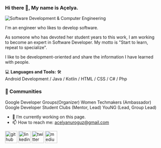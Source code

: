 ### Hi there 👋, My name is Açelya.
![Software Development & Computer Engineering](https://arturssmirnovs.github.io/github-profile-readme-generator/images/banner.png)

I'm an engineer who likes to develop software. 

As someone who has devoted her student years to this work, I am working to become an expert in Software Developer. My motto is "Start to learn, repeat to specialize".

I like to be development-oriented and share the information I have learned with people. 

💻 **Languages and Tools:** 🛠️<br>
Android Development / Java / Kotlin / HTML / CSS / C# / Php

### 🚀 Communities
Google Developer Groups(Organizer)
Women Techmakers (Ambassador)
Google Developer Student Clubs (Mentor, Lead)
YouNG (Lead, Group Lead)

- 🔭 I’m currently working on this page. 
- 📫 How to reach me: acelyanuroguz@gmail.com 


[<img src='https://cdn.jsdelivr.net/npm/simple-icons@3.0.1/icons/github.svg' alt='github' height='40'>](https://github.com/acelyanoguz)  [<img src='https://cdn.jsdelivr.net/npm/simple-icons@3.0.1/icons/linkedin.svg' alt='linkedin' height='40'>](https://www.linkedin.com/in/acelyanuroguz/)  [<img src='https://cdn.jsdelivr.net/npm/simple-icons@3.0.1/icons/twitter.svg' alt='twitter' height='40'>](https://twitter.com/acelyanoguz)  [<img src='https://cdn.jsdelivr.net/npm/simple-icons@3.0.1/icons/medium.svg' alt='medium' height='40'>](acelyaoguz)  


